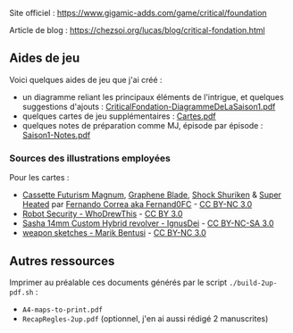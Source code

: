 <!--
Parties du 3/10/2025 & 20/10/2025 :
* PJs : Takeshi (Noah), Stef (Barbara), Bob (Matthias), Jane (Karine)

Idées en vrac :
* reprendre mon aide manuscrite en .md ?
* dans la saison 2, faire revenir les personnages de **Jackson**, le **Dr Morris**, **Rebecca**...
-->

Site officiel : <https://www.gigamic-adds.com/game/critical/foundation>

Article de blog : <https://chezsoi.org/lucas/blog/critical-fondation.html>

## Aides de jeu
Voici quelques aides de jeu que j'ai créé :
* un diagramme reliant les principaux éléments de l'intrigue, et quelques suggestions d'ajouts : [CriticalFondation-DiagrammeDeLaSaison1.pdf](https://lucas-c.github.io/jdr/CriticalFondation/CriticalFondation-DiagrammeDeLaSaison1.pdf)
* quelques cartes de jeu supplémentaires : [Cartes.pdf](https://lucas-c.github.io/jdr/CriticalFondation/Cartes.pdf)
* quelques notes de préparation comme MJ, épisode par épisode : [Saison1-Notes.pdf](https://lucas-c.github.io/jdr/CriticalFondation/Saison1-Notes.pdf)

### Sources des illustrations employées
Pour les cartes :
* [Cassette Futurism Magnum](https://www.deviantart.com/fernand0fc/art/Cassette-Futurism-Magnum-805517039), [Graphene Blade](https://www.deviantart.com/fernand0fc/art/Graphene-blade-843803034), [Shock Shuriken](https://www.deviantart.com/fernand0fc/art/Shock-Shuriken-860794784) & [Super Heated](https://www.deviantart.com/fernand0fc/art/Super-Heated-734466404) par [Fernando Correa aka Fernand0FC](https://www.deviantart.com/fernand0fc/gallery) - [CC BY-NC 3.0](https://creativecommons.org/licenses/by-nc/3.0/)
* [Robot Security - WhoDrewThis](https://www.deviantart.com/whodrewthis/art/Robot-Security-889771391) - [CC BY 3.0](https://creativecommons.org/licenses/by/3.0/)
* [Sasha 14mm Custom Hybrid revolver - IgnusDei](https://www.deviantart.com/ignusdei/art/Sasha-14mm-Custom-Hybrid-revolver-524778601) - [CC BY-NC-SA 3.0](https://creativecommons.org/licenses/by-nc-sa/3.0/)
* [weapon sketches - Marik Bentusi](https://www.deviantart.com/marikbentusi/art/weapon-sketches-1024080539) - [CC BY-NC 3.0](https://creativecommons.org/licenses/by-nc/3.0/)

## Autres ressources
Imprimer au préalable ces documents générés par le script `./build-2up-pdf.sh` :
* `A4-maps-to-print.pdf`
* `RecapRegles-2up.pdf` (optionnel, j'en ai aussi rédigé 2 manuscrites)
